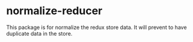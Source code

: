# normalize-reducer
This package is for normalize the redux store data. It will prevent to have duplicate data in the store.

